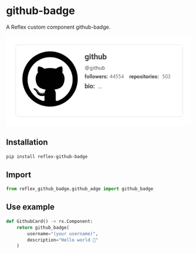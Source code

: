 # github-badge

A Reflex custom component github-badge.

![github_badge](image.png)

## Installation

```bash
pip install reflex-github-badge
```

## Import

```python
from reflex_github_badge.github_adge import github_badge
```

## Use example

```python
def GithubCard() -> rx.Component:
    return github_badge(
        username="(your username)", 
        description="Hello world 👋"
    )
```
